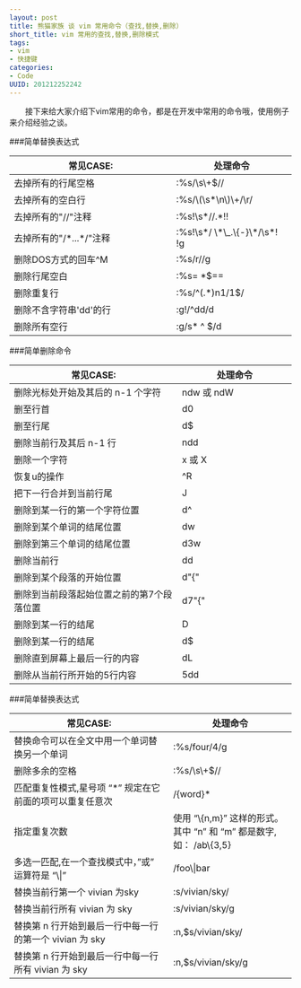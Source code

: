 ```yaml
--- 
layout: post
title: 熊猫家族 谈 vim 常用命令（查找,替换,删除）
short_title: vim 常用的查找,替换,删除模式
tags: 
- vim
- 快捷键
categories:
- Code
UUID: 201212252242
---
```

    
 　　接下来给大家介绍下vim常用的命令，都是在开发中常用的命令哦，使用例子来介绍经验之谈。


###简单替换表达式
<table>
  <tbody>
    <tr>
      <th style="width:350px;">常见CASE:</th>
      <th style="width:230px;">处理命令</th>
    </tr>
  </tbody>
  <tbody>
    <tr>
      <td>去掉所有的行尾空格</hd>
      <td>
      :%s/\s\+$//
      </td>
    </tr>
    <tr>
      <td>
      去掉所有的空白行
      </hd>
      <td> 
      :%s/\(\s*\n\)\+/\r/
      </td>
    </tr>
    <tr>
      <td>
      去掉所有的"//"注释
      </hd>
      <td> 
      :%s!\s*//.*!!
      </td>
    </tr>
    <tr>
      <td>
      去掉所有的"/*...*/"注释
      </hd>
      <td> 
      :%s!\s*/ \*\_.\{-}\*/\s*! !g
      </td>
    </tr>
    <tr>
      <td>
      删除DOS方式的回车^M
      </hd>
      <td> 
      :%s/r//g
      </td>
    </tr>
    <tr>
      <td>
      删除行尾空白
      </hd>
      <td> 
       :%s= *$==
      </td>
    </tr>
    <tr>
      <td>
        删除重复行
      </hd>
      <td> 
      :%s/^(.*)n1/1$/
      </td>
    </tr>
    <tr>
      <td>
      删除不含字符串'dd'的行
      </hd>
      <td> 
      :g!/^dd/d
      </td>
    </tr>
    <tr>
      <td>
      删除所有空行
      </hd>
      <td> 
      :g/s* ^ $/d
      </td>
    </tr>

  </tbody>
</table>

###简单删除命令
<table>
  <tbody>
    <tr>
      <th style="width:350px;">常见CASE:</th>
      <th style="width:230px;">处理命令</th>
    </tr>
  </tbody>
  <tbody>
    <tr>
      <td>
      删除光标处开始及其后的 n-1 个字符
      </hd>
      <td>
      ndw 或 ndW
      </td>
    </tr>
    <tr>
      <td>
      删至行首
      </hd>
      <td> 
      d0
      </td>
    </tr>
    <tr>
      <td>
      删至行尾
      </hd>
      <td> 
      d$
      </td>
    </tr>
    <tr>
      <td>
      删除当前行及其后 n-1 行
      </hd>
      <td> 
      ndd
      </td>
    </tr>
    <tr>
      <td>
      删除一个字符
      </hd>
      <td> 
      x 或 X
      </td>
    </tr>
    <tr>
      <td>
      恢复u的操作 
      </hd>
      <td> 
      ^R
      </td>
    </tr>
    <tr>
      <td>
      把下一行合并到当前行尾
      </hd>
      <td> 
      J
      </td>
    </tr>
    <tr>
      <td>
      删除到某一行的第一个字符位置
      </hd>
      <td> 
      d^
      </td>
    </tr>
    <tr>
      <td>
      删除到某个单词的结尾位置
      </hd>
      <td> 
      dw
      </td>
    </tr>
    <tr>
      <td>
      删除到第三个单词的结尾位置 
      </hd>
      <td> 
      d3w
      </td>
    </tr>
    <tr>
      <td>
      删除当前行
      </hd>
      <td> 
      dd
      </td>
    </tr>
    <tr>
      <td>
      删除到某个段落的开始位置
      </hd>
      <td> 
      d"{"
      </td>
    </tr>
    <tr>
      <td>
      删除到当前段落起始位置之前的第7个段落位置
      </hd>
      <td> 
      d7"{"
      </td>
    </tr>
    <tr>
      <td>
      删除到某一行的结尾
      </hd>
      <td> 
      D
      </td>
    </tr>
    <tr>
      <td>
      删除到某一行的结尾
      </hd>
      <td> 
      d$
      </td>
    </tr>
    <tr>
      <td>
      删除直到屏幕上最后一行的内容
      </hd>
      <td> 
      dL
      </td>
    </tr>
    <tr>
      <td>
      删除从当前行所开始的5行内容
      </hd>
      <td> 
      5dd
      </td>
    </tr>
  </tbody>
</table>
###简单替换表达式
<table>
  <tbody>
    <tr>
      <th style="width:350px;">常见CASE:</th>
      <th style="width:230px;">处理命令</th>
    </tr>
  </tbody>
  <tbody>
    <tr>
      <td>
      替换命令可以在全文中用一个单词替换另一个单词
      </hd>
      <td>
      :%s/four/4/g
      </td>
    </tr>
    <tr>
      <td>
      删除多余的空格
      </hd>
      <td> 
      :%s/\s\+$//
      </td>
    </tr>
    <tr>
      <td>
      匹配重复性模式,星号项 “*” 规定在它前面的项可以重复任意次
      </hd>
      <td> 
       /{word}*
      </td>
    </tr>
    <tr>
      <td>
    指定重复次数
      </hd>
      <td> 
      使用 “\{n,m}” 这样的形式。其中 “n” 和 “m” 都是数字,如：
       /ab\{3,5}
      </td>
    </tr>
    <tr>
      <td>
        多选一匹配,在一个查找模式中，”或” 运算符是 “\|” 
      </hd>
      <td> 
       /foo\|bar
      </td>
    </tr>
    <tr>
      <td>
      替换当前行第一个 vivian 为sky
      </hd>
      <td> 
      :s/vivian/sky/
      </td>
    </tr>
    <tr>
      <td>
      替换当前行所有 vivian 为 sky
      </hd>
      <td> 
      :s/vivian/sky/g
      </td>
    </tr>
    <tr>
      <td>
      替换第 n 行开始到最后一行中每一行的第一个 vivian 为 sky
      </hd>
      <td> 
      :n,$s/vivian/sky/ 
      </td>
    </tr>
    <tr>
      <td>
      替换第 n 行开始到最后一行中每一行所有 vivian 为 sky
      </hd>
      <td> 
      :n,$s/vivian/sky/g
      </td>
    </tr>
  </tbody>
</table>

